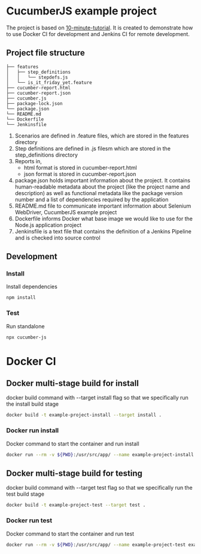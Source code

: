 # CucumberJS example project

The project is based on [10-minute-tutorial](https://cucumber.io/docs/guides/10-minute-tutorial/?lang=javascript). It is created to demonstrate how to use Docker CI for development and Jenkins CI for remote development.

## Project file structure

```
├── features
│   ├── step_definitions
│   │   └── stepdefs.js
│   └── is_it_friday_yet.feature
├── cucumber-report.html
├── cucumber-report.json
├── cucumber.js
├── package-lock.json
└── package.json
└── README.md 
└── Dockerfile
└── Jenkinsfile
```

1. Scenarios are defined in .feature files, which are stored in the features directory 
2. Step definitions are defined in .js filesm which are stored in the step_definitions directory
3. Reports in,
    - html format is stored in cucumber-report.html
    - json format is stored in cucumber-report.json
4. package.json holds important information about the project. It contains human-readable metadata about the project (like the project name and description) as well as functional metadata like the package version number and a list of dependencies required by the application
5. README.md file to communicate important information about Selenium WebDriver, CucumberJS example project
6. Dockerfile informs Docker what base image we would like to use for the Node.js application project
7. Jenkinsfile is a text file that contains the definition of a Jenkins Pipeline and is checked into source control

## Development

### Install

Install dependencies

```sh
npm install
```

### Test

Run standalone

```sh
npx cucumber-js
```

# Docker CI

## Docker multi-stage build for install
docker build command with --target install flag so that we specifically run the install build stage
```sh
docker build -t example-project-install --target install . 
```

### Docker run install

Docker command to start the container and run install
```sh
docker run --rm -v ${PWD}:/usr/src/app/ --name example-project-install example-project-install 
```

## Docker multi-stage build for testing
docker build command with --target test flag so that we specifically run the test build stage
```sh
docker build -t example-project-test --target test . 
```

### Docker run test

Docker command to start the container and run test
```sh
docker run --rm -v ${PWD}:/usr/src/app/ --name example-project-test example-project-test
```
